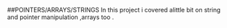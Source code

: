 ##POINTERS/ARRAYS/STRINGS 
In this project i covered alittle bit on string and pointer manipulation ,arrays too .
